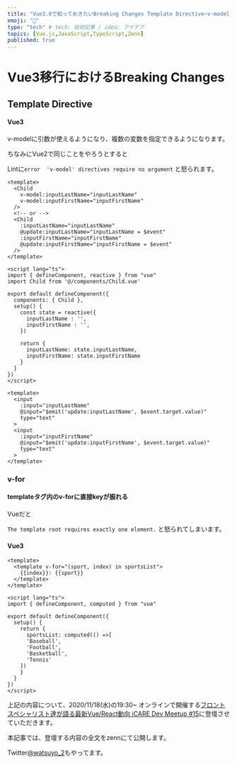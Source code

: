 ```yaml
---
title: "Vue3.0で知っておきたいBreaking Changes Template Directive~v-model,v-for~編"
emoji: "🚀"
type: "tech" # tech: 技術記事 / idea: アイデア
topics: [Vue.js,JavaScript,TypeScript,Zenn]
published: true
---
```


# Vue3移行におけるBreaking Changes
## Template Directive
#### Vue3
v-modelに引数が使えるようになり、複数の変数を指定できるようになります。

ちなみにVue2で同じことをやろうとすると

Lintに`error  'v-model' directives require no argument`
と怒られます。

```vue
<template>
  <Child
    v-model:inputLastName="inputLastName"
    v-model:inputFirstName="inputFirstName"
  />
  <!-- or -->
  <Child
    :inputLastName="inputLastName"
    @update:inputLastName="inputLastName = $event"
    :inputFirstName="inputFirstName"
    @update:inputFirstName="inputFirstName = $event"
  />
</template>

<script lang="ts">
import { defineComponent, reactive } from "vue"
import Child from '@/components/Child.vue'

export default defineComponent({
  components: { Child },
  setup() {
    const state = reactive({
      inputLastName : '',
      inputFirstName : '',
    })

    return {
      inputLastName: state.inputLastName,
      inputFirstName: state.inputFirstName
    }
  }
})
</script>
```

```vue
<template>
  <input
    :input="inputLastName"
    @input="$emit('update:inputLastName', $event.target.value)"
    type="text"
  >
  <input
    :input="inputFirstName"
    @input="$emit('update:inputFirstName', $event.target.value)"
    type="text"
  >
</template>
```

### v-for
#### templateタグ内のv-forに直接keyが振れる
Vueだと

`The template root requires exactly one element.`
と怒られてしまいます。

#### Vue3
```vue
<template>
  <template v-for="(sport, index) in sportsList">
    {{index}}: {{sport}}
  </template>
</template>

<script lang="ts">
import { defineComponent, computed } from "vue"

export default defineComponent({
  setup() {
    return {
      sportsList: computed(() =>[
      'Baseball',
      'Football',
      'Basketball',
      'Tennis'
    ])
    }
  }
})
</script>
```

上記の内容について、2020/11/18(水)の19:30~ オンラインで開催する[フロントスペシャリスト達が語る最新Vue/React動向 iCARE Dev Meetup #15](https://icare.connpass.com/event/192817/)に登壇させていただきます。

本記事では、登壇する内容の全文をzennにて公開します。

Twitter[@watsuyo_2](https://twitter.com/watsuyo_2)もやってます。
